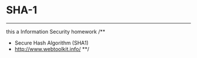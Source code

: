 # SHA-1
***
this a Information Security homework
/**
*  Secure Hash Algorithm (SHA1)
*  http://www.webtoolkit.info/
**/
